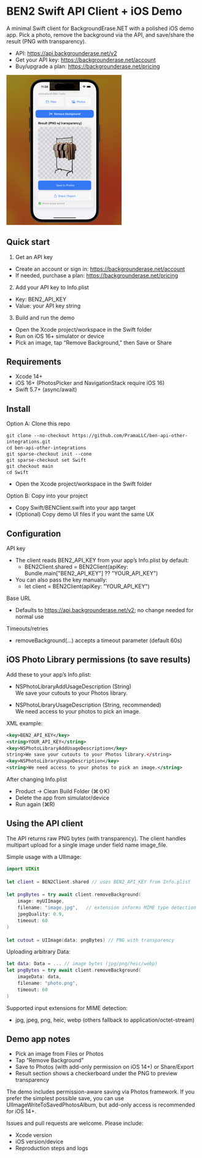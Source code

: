 # BEN2 Swift API Client + iOS Demo

A minimal Swift client for BackgroundErase.NET with a polished iOS demo app. Pick a photo, remove the background via the API, and save/share the result (PNG with transparency).

- API: https://api.backgrounderase.net/v2
- Get your API key: https://backgrounderase.net/account
- Buy/upgrade a plan: https://backgrounderase.net/pricing

<img src="app_demo.png" alt="Demo" width="300">

## Quick start

1) Get an API key  
- Create an account or sign in: https://backgrounderase.net/account  
- If needed, purchase a plan: https://backgrounderase.net/pricing

2) Add your API key to Info.plist  
- Key: BEN2_API_KEY  
- Value: your API key string

3) Build and run the demo  
- Open the Xcode project/workspace in the Swift folder  
- Run on iOS 16+ simulator or device  
- Pick an image, tap “Remove Background,” then Save or Share

## Requirements

- Xcode 14+  
- iOS 16+ (PhotosPicker and NavigationStack require iOS 16)  
- Swift 5.7+ (async/await)

## Install

Option A: Clone this repo
```shell
git clone --no-checkout https://github.com/PramaLLC/ben-api-other-integrations.git
cd ben-api-other-integrations
git sparse-checkout init --cone
git sparse-checkout set Swift
git checkout main
cd Swift
```
- Open the Xcode project/workspace in the Swift folder


Option B: Copy into your project
- Copy Swift/BENClient.swift into your app target
- (Optional) Copy demo UI files if you want the same UX

## Configuration

API key
- The client reads BEN2_API_KEY from your app’s Info.plist by default:
  - BEN2Client.shared = BEN2Client(apiKey: Bundle.main["BEN2_API_KEY"] ?? "YOUR_API_KEY")
- You can also pass the key manually:
  - let client = BEN2Client(apiKey: "YOUR_API_KEY")

Base URL
- Defaults to https://api.backgrounderase.net/v2; no change needed for normal use

Timeouts/retries
- removeBackground(...) accepts a timeout parameter (default 60s)

## iOS Photo Library permissions (to save results)

Add these to your app’s Info.plist:

- NSPhotoLibraryAddUsageDescription (String)  
  We save your cutouts to your Photos library.

- NSPhotoLibraryUsageDescription (String, recommended)  
  We need access to your photos to pick an image.

XML example:
```xml
<key>BEN2_API_KEY</key>
<string>YOUR_API_KEY</string>
<key>NSPhotoLibraryAddUsageDescription</key>
string>We save your cutouts to your Photos library.</string>
<key>NSPhotoLibraryUsageDescription</key>
<string>We need access to your photos to pick an image.</string>
```

After changing Info.plist
- Product → Clean Build Folder (⌘⇧K)
- Delete the app from simulator/device
- Run again (⌘R)

## Using the API client

The API returns raw PNG bytes (with transparency). The client handles multipart upload for a single image under field name image_file.

Simple usage with a UIImage:
```swift
import UIKit

let client = BEN2Client.shared // uses BEN2_API_KEY from Info.plist

let pngBytes = try await client.removeBackground(
    image: myUIImage,
    filename: "image.jpg",   // extension informs MIME type detection
    jpegQuality: 0.9,
    timeout: 60
)

let cutout = UIImage(data: pngBytes) // PNG with transparency
```

Uploading arbitrary Data:
```swift
let data: Data = ... // image bytes (jpg/png/heic/webp)
let pngBytes = try await client.removeBackground(
    imageData: data,
    filename: "photo.png",
    timeout: 60
)
```

Supported input extensions for MIME detection:
- jpg, jpeg, png, heic, webp (others fallback to application/octet-stream)

## Demo app notes

- Pick an image from Files or Photos
- Tap “Remove Background”
- Save to Photos (with add-only permission on iOS 14+) or Share/Export
- Result section shows a checkerboard under the PNG to preview transparency

The demo includes permission-aware saving via Photos framework. If you prefer the simplest possible save, you can use UIImageWriteToSavedPhotosAlbum, but add-only access is recommended for iOS 14+.


Issues and pull requests are welcome. Please include:
- Xcode version
- iOS version/device
- Reproduction steps and logs

